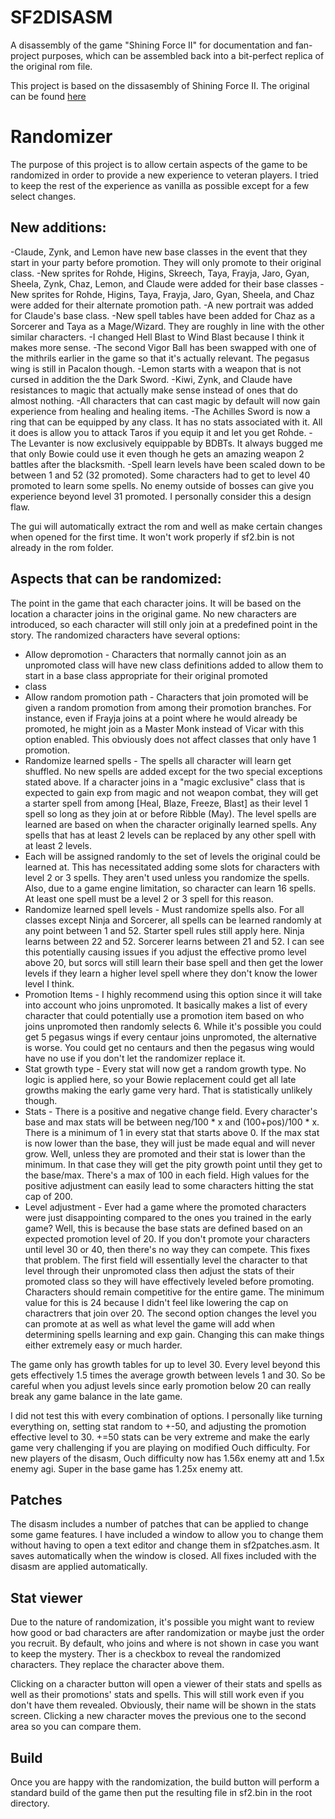# SF2DISASM

A disassembly of the game "Shining Force II" for documentation and fan-project purposes, which can be assembled back into a bit-perfect replica of the original rom file.

This project is based on the dissasembly of Shining Force II. The original can be found [here](https://github.com/ShiningForceCentral/SF2DISASM)


# Randomizer

The purpose of this project is to allow certain aspects of the game to be randomized in order to provide a new experience to veteran players. I tried to keep the rest of the
experience as vanilla as possible except for a few select changes.

## New additions:
-Claude, Zynk, and Lemon have new base classes in the event that they start in your party before promotion. They will only promote to their original class. 
-New sprites for Rohde, Higins, Skreech, Taya, Frayja, Jaro, Gyan, Sheela, Zynk, Chaz, Lemon, and Claude were added for their base classes
-New sprites for Rohde, Higins, Taya, Frayja, Jaro, Gyan, Sheela, and Chaz were added for their alternate promotion path.
-A new portrait was added for Claude's base class.
-New spell tables have been added for Chaz as a Sorcerer and Taya as a Mage/Wizard. They are roughly in line with the other similar characters.
-I changed Hell Blast to Wind Blast because I think it makes more sense.
-The second Vigor Ball has been swapped with one of the mithrils earlier in the game so that it's actually relevant. The pegasus wing is still in Pacalon though.
-Lemon starts with a weapon that is not cursed in addition the the Dark Sword.
-Kiwi, Zynk, and Claude have resistances to magic that actually make sense instead of ones that do almost nothing.
-All characters that can cast magic by default will now gain experience from healing and healing items. 
-The Achilles Sword is now a ring that can be equipped by any class. It has no stats associated with it. All it does is allow you to attack Taros if you equip it and let you get Rohde.
-The Levanter is now exclusively equippable by BDBTs. It always bugged me that only Bowie could use it even though he gets an amazing weapon 2 battles after the blacksmith.
-Spell learn levels have been scaled down to be between 1 and 52 (32 promoted). Some characters had to get to level 40 promoted to learn some spells. No enemy outside of bosses can give you experience beyond level 31 promoted. I personally consider this a design flaw.

The gui will automatically extract the rom and well as make certain changes when opened for the first time. It won't work properly if sf2.bin is not already in the rom folder.

## Aspects that can be randomized:

The point in the game that each character joins. It will be based on the location a character joins in the original game. No new characters are introduced, so each character will still only join at a predefined point in the story.
The randomized characters have several options:
- Allow depromotion - Characters that normally cannot join as an unpromoted class will have new class definitions added to allow them to start in a base class appropriate for their original promoted
- class
- Allow random promotion path - Characters that join promoted will be given a random promotion from among their promotion branches. For instance, even if Frayja joins at a point where he would already be promoted, he might join as a Master Monk instead of Vicar with this option enabled. This obviously does not affect classes that only have 1 promotion.
- Randomize learned spells - The spells all character will learn get shuffled. No new spells are added except for the two special exceptions stated above. If a character joins in a "magic exclusive" class that is expected to gain exp from magic and not weapon combat, they will get a starter spell from among [Heal, Blaze, Freeze, Blast] as their level 1 spell so long as they join at or before Ribble (May). The level spells are learned are based on when the character originally learned spells. Any spells that has at least 2 levels can be replaced by any other spell with at least 2 levels.
- Each will be assigned randomly to the set of levels the original could be learned at. This has necessitated adding some slots for characters with level 2 or 3 spells. They aren't used unless you randomize the spells. Also, due to a game engine limitation, so character can learn 16 spells. At least one spell must be a level 2 or 3 spell for this reason.
- Randomize learned spell levels - Must randomize spells also. For all classes except Ninja and Sorcerer, all spells can be learned randomly at any point between 1 and 52. Starter spell rules still apply here. Ninja learns between 22 and 52. Sorcerer learns between 21 and 52. I can see this potentially causing issues if you adjust the effective promo level above 20, but sorcs will still learn their base spell and then get the lower levels if they learn a higher level spell where they don't know the lower level I think.
- Promotion Items - I highly recommend using this option since it will take into account who joins unpromoted. It basically makes a list of every character that could potentially use a promotion item based on who joins unpromoted then randomly selects 6. While it's possible you could get 5 pegasus wings if every centaur joins unpromoted, the alternative is worse. You could get no centaurs and then the pegasus wing would have no use if you don't let the randomizer replace it.
- Stat growth type - Every stat will now get a random growth type. No logic is applied here, so your Bowie replacement could get all late growths making the early game very hard. That is statistically unlikely though.
- Stats - There is a positive and negative change field. Every character's base and max stats will be between neg/100 * x and (100+pos)/100 * x. There is a minimum of 1 in every stat that starts above 0. If the max stat is now lower than the base, they will just be made equal and will never grow. Well, unless they are promoted and their stat is lower than the minimum. In that case they will get the pity growth point until they get to the base/max. There's a max of 100 in each field. High values for the positive adjustment can easily lead to some characters hitting the stat cap of 200.
- Level adjustment - Ever had a game where the promoted characters were just disappointing compared to the ones you trained in the early game? Well, this is because the base stats are defined based on an expected promotion level of 20. If you don't promote your characters until level 30 or 40, then there's no way they can compete. This fixes that problem. The first field will essentially level the character to that level through their unpromoted class then adjust the stats of their promoted class so they will have effectively leveled before promoting. Characters should remain competitive for the entire game. The minimum value for this is 24 because I didn't feel like lowering the cap on charactrers that join over 20. The second option changes the level you can promote at as well as what level the game will add when determining spells learning and exp gain. Changing this can make things either extremely easy or much harder.

The game only has growth tables for up to level 30. Every level beyond this gets effectively 1.5 times the average growth between levels 1 and 30. So be careful when you adjust levels since early 
promotion below 20 can really break any game balance in the late game. 

I did not test this with every combination of options. I personally like turning everything on, setting stat random to +-50, and adjusting the promotion effective level to 30. +=50 stats can be
very extreme and make the early game very challenging if you are playing on modified Ouch difficulty. For new players of the disasm, Ouch difficulty now has 1.56x enemy att and 1.5x enemy agi.
Super in the base game has 1.25x enemy att.

## Patches

The disasm includes a number of patches that can be applied to change some game features. I have included a window to allow you to change them without having to open a text editor and change them in
sf2patches.asm. It saves automatically when the window is closed. All fixes included with the disasm are applied automatically. 

## Stat viewer

Due to the nature of randomization, it's possible you might want to review how good or bad characters are after randomization or maybe just the order you recruit. By default, who joins and where is 
not shown in case you want to keep the mystery. Ther is a checkbox to reveal the randomized characters. They replace the character above them. 

Clicking on a character button will open a viewer of their stats and spells as well as their promotions' stats and spells. This will still work even if you don't have them revealed. Obviously, their 
name will be shown in the stats screen. Clicking a new character moves the previous one to the second area so you can compare them. 

## Build

Once you are happy with the randomization, the build button will perform a standard build of the game then put the resulting file in sf2.bin in the root directory. 
